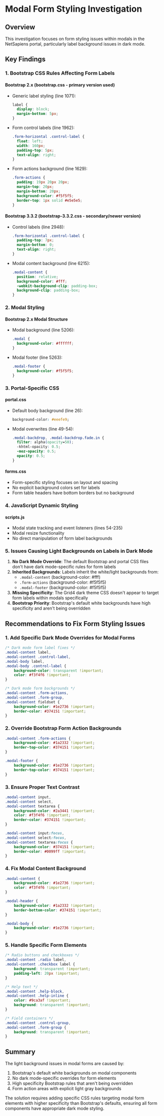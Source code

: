 # Modal Form Styling Investigation

## Overview
This investigation focuses on form styling issues within modals in the NetSapiens portal, particularly label background issues in dark mode.

## Key Findings

### 1. Bootstrap CSS Rules Affecting Form Labels

#### Bootstrap 2.x (bootstrap.css - primary version used)
- Generic label styling (line 1071):
  ```css
  label {
    display: block;
    margin-bottom: 5px;
  }
  ```

- Form control labels (line 1962):
  ```css
  .form-horizontal .control-label {
    float: left;
    width: 160px;
    padding-top: 5px;
    text-align: right;
  }
  ```

- Form actions background (line 1629):
  ```css
  .form-actions {
    padding: 19px 20px 20px;
    margin-top: 20px;
    margin-bottom: 20px;
    background-color: #f5f5f5;
    border-top: 1px solid #e5e5e5;
  }
  ```

#### Bootstrap 3.3.2 (bootstrap-3.3.2.css - secondary/newer version)
- Control labels (line 2948):
  ```css
  .form-horizontal .control-label {
    padding-top: 7px;
    margin-bottom: 0;
    text-align: right;
  }
  ```

- Modal content background (line 6215):
  ```css
  .modal-content {
    position: relative;
    background-color: #fff;
    -webkit-background-clip: padding-box;
    background-clip: padding-box;
  }
  ```

### 2. Modal Styling

#### Bootstrap 2.x Modal Structure
- Modal background (line 5206):
  ```css
  .modal {
    background-color: #ffffff;
  }
  ```

- Modal footer (line 5263):
  ```css
  .modal-footer {
    background-color: #f5f5f5;
  }
  ```

### 3. Portal-Specific CSS

#### portal.css
- Default body background (line 26):
  ```css
  background-color: #eeefe9;
  ```

- Modal overwrites (line 49-54):
  ```css
  .modal-backdrop, .modal-backdrop.fade.in {
    filter: alpha(opacity=50);
    -khtml-opacity: 0.5;
    -moz-opacity: 0.5;
    opacity: 0.5;
  }
  ```

#### forms.css
- Form-specific styling focuses on layout and spacing
- No explicit background colors set for labels
- Form table headers have bottom borders but no background

### 4. JavaScript Dynamic Styling

#### scripts.js
- Modal state tracking and event listeners (lines 54-235)
- Modal resize functionality
- No direct manipulation of form label backgrounds

### 5. Issues Causing Light Backgrounds on Labels in Dark Mode

1. **No Dark Mode Override**: The default Bootstrap and portal CSS files don't have dark mode-specific rules for form labels
2. **Inherited Backgrounds**: Labels inherit the white/light backgrounds from:
   - `.modal-content` (background-color: #fff)
   - `.form-actions` (background-color: #f5f5f5)
   - `.modal-footer` (background-color: #f5f5f5)
3. **Missing Specificity**: The Grid4 dark theme CSS doesn't appear to target form labels within modals specifically
4. **Bootstrap Priority**: Bootstrap's default white backgrounds have high specificity and aren't being overridden

## Recommendations to Fix Form Styling Issues

### 1. Add Specific Dark Mode Overrides for Modal Forms
```css
/* Dark mode form label fixes */
.modal-content label,
.modal-content .control-label,
.modal-body label,
.modal-body .control-label {
    background-color: transparent !important;
    color: #f3f4f6 !important;
}

/* Dark mode form backgrounds */
.modal-content .form-actions,
.modal-content .form-group,
.modal-content fieldset {
    background-color: #1e2736 !important;
    border-color: #374151 !important;
}
```

### 2. Override Bootstrap Form Action Backgrounds
```css
.modal-content .form-actions {
    background-color: #1a2332 !important;
    border-top-color: #374151 !important;
}

.modal-footer {
    background-color: #1e2736 !important;
    border-top-color: #374151 !important;
}
```

### 3. Ensure Proper Text Contrast
```css
.modal-content input,
.modal-content select,
.modal-content textarea {
    background-color: #2a3441 !important;
    color: #f3f4f6 !important;
    border-color: #374151 !important;
}

.modal-content input:focus,
.modal-content select:focus,
.modal-content textarea:focus {
    background-color: #374151 !important;
    border-color: #0099ff !important;
}
```

### 4. Fix Modal Content Background
```css
.modal-content {
    background-color: #1e2736 !important;
    color: #f3f4f6 !important;
}

.modal-header {
    background-color: #1a2332 !important;
    border-bottom-color: #374151 !important;
}

.modal-body {
    background-color: #1e2736 !important;
}
```

### 5. Handle Specific Form Elements
```css
/* Radio buttons and checkboxes */
.modal-content .radio label,
.modal-content .checkbox label {
    background: transparent !important;
    padding-left: 20px !important;
}

/* Help text */
.modal-content .help-block,
.modal-content .help-inline {
    color: #9ca3af !important;
    background: transparent !important;
}

/* Field containers */
.modal-content .control-group,
.modal-content .form-group {
    background: transparent !important;
}
```

## Summary

The light background issues in modal forms are caused by:
1. Bootstrap's default white backgrounds on modal components
2. No dark mode-specific overrides for form elements
3. High specificity Bootstrap rules that aren't being overridden
4. Form action areas with explicit light gray backgrounds

The solution requires adding specific CSS rules targeting modal form elements with higher specificity than Bootstrap's defaults, ensuring all form components have appropriate dark mode styling.